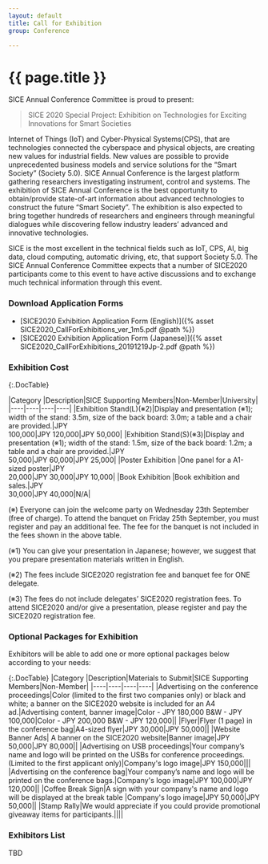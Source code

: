 ```yaml
---
layout: default
title: Call for Exhibition
group: Conference

---
```


# {{ page.title }}

SICE Annual Conference Committee is proud to present:

> SICE 2020 Special Project: Exhibition on Technologies for Exciting Innovations for Smart Societies

Internet of Things (IoT) and Cyber-Physical Systems(CPS), that are technologies connected the cyberspace and physical objects, are creating new values for industrial fields. New values are possible to provide unprecedented business models and service solutions for the “Smart Society” (Society 5.0). SICE Annual Conference is the largest platform gathering researchers investigating instrument, control and systems. The exhibition of SICE Annual Conference is the best opportunity to obtain/provide state-of-art information about advanced technologies to construct the future “Smart Society”. The exhibition is also expected to bring together hundreds of researchers and engineers through meaningful dialogues while discovering fellow industry leaders’ advanced and innovative technologies.

SICE is the most excellent in the technical fields such as IoT, CPS, AI, big data, cloud computing, automatic driving, etc, that support Society 5.0. The SICE Annual Conference Committee expects that a number of SICE2020 participants come to this event to have active discussions and to exchange much technical information through this event.

### Download Application Forms
- [SICE2020 Exhibition Application Form (English)]({% asset SICE2020_CallForExhibitions_ver_1m5.pdf @path %})
- [SICE2020 Exhibition Application Form (Japanese)]({% asset SICE2020_CallForExhibitions_20191219Jp-2.pdf @path %})

### Exhibition Cost

{:.DocTable}

|Category           |Description|SICE Supporting Members|Non-Member|University|
|----|----|----|----|
|Exhibition Stand(L)(※2)|Display and presentation (※1); width of the stand: 3.5m, size of the back board: 3.0m; a table and a chair are provided.|JPY <br>100,000|JPY 120,000|JPY 50,000|
|Exhibition Stand(S)(※3)|Display and presentation (※1); width of the stand: 1.5m, size of the back board: 1.2m; a table and a chair are provided.|JPY <br>50,000|JPY 60,000|JPY 25,000|
|Poster Exhibition  |One panel for a A1-sized poster|JPY <br>20,000|JPY 30,000|JPY 10,000|
|Book Exhibition    |Book exhibition and sales.|JPY <br>30,000|JPY 40,000|N/A|

(※) Everyone can join the welcome party on Wednesday 23th September (free of charge). To attend the banquet on Friday 25th September, you must register and pay an additional fee. The fee for the banquet is not included in the fees shown in the above table.

(※1) You can give your presentation in Japanese; however, we suggest that you prepare presentation materials written
in English.

(※2) The fees include SICE2020 registration fee and banquet fee for ONE delegate.

(※3) The fees do not include delegates’ SICE2020 registration fees. To attend SICE2020 and/or give a
presentation, please register and pay the SICE2020 registration fee.

### Optional Packages for Exhibition

Exhibitors will be able to add one or more optional packages below according to your needs:

{:.DocTable}
|Category |Description|Materials to Submit|SICE Supporting Members|Non-Member|
|----|----|----|----|
|Advertising on the conference proceedings|Color (limited to the first two companies only) or black and white; a banner on the SICE2020 website is included for an A4 ad.|Advertising content, banner image|Color - JPY 180,000 B&W - JPY 100,000|Color - JPY 200,000 B&W - JPY 120,000||
|Flyer|Flyer (1 page) in the conference bag|A4-sized flyer|JPY 30,000|JPY 50,000||
|Website Banner Ads| A banner on the SICE2020 website|Banner image|JPY 50,000|JPY 80,000||
|Advertising on USB proceedings|Your company’s name and logo will be printed on the USBs for conference proceedings. (Limited to the first applicant only)|Company's logo image|JPY 150,000|||
|Advertising on the conference bag|Your company’s name and logo will be printed on the conference bags.|Company's logo image|JPY 100,000|JPY 120,000||
|Coffee Break Sign|A sign with your company's name and logo will be displayed at the break table |Company's logo image|JPY 50,000|JPY 50,000||
|Stamp Rally|We would appreciate if you could provide promotional giveaway items for participants.||||

### Exhibitors List

TBD